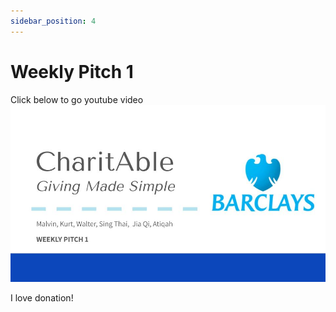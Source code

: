 ```yaml
---
sidebar_position: 4
---
```


# Weekly Pitch 1

Click below to go youtube video 
[![Pitch 1 Youtube Video](./img/2023-07-21/pitch1.jpg)](https://youtu.be/ub4531z5RNs)

I love donation!